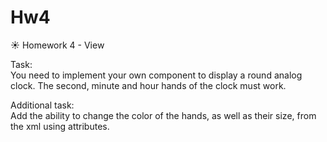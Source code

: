 # Hw4
:sunny: Homework 4 - View  
  
Task:  
You need to implement your own component to display a round analog clock.
The second, minute and hour hands of the clock must work.  
  
Additional task:  
Add the ability to change the color of the hands, as well as their size,
from  the xml using attributes.

